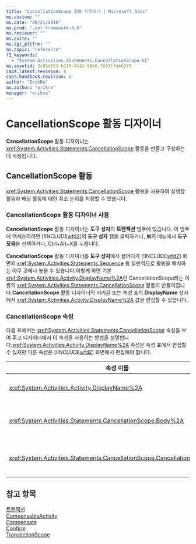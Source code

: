 ```yaml
---
title: "CancellationScope 활동 디자이너 | Microsoft Docs"
ms.custom: ""
ms.date: "09/21/2016"
ms.prod: ".net-framework-4.6"
ms.reviewer: ""
ms.suite: ""
ms.tgt_pltfrm: ""
ms.topic: "reference"
f1_keywords: 
  - "System.Activities.Statements.CancellationScope.UI"
ms.assetid: 2c85d663-b219-4142-9866-7693ffd46379
caps.latest.revision: 8
caps.handback.revision: 8
author: "ErikRe"
ms.author: "erikre"
manager: "erikre"
---
```

# CancellationScope 활동 디자이너
**CancellationScope** 활동 디자이너는 <xref:System.Activities.Statements.CancellationScope> 활동을 만들고 구성하는 데 사용됩니다.  
  
## CancellationScope 활동  
 <xref:System.Activities.Statements.CancellationScope> 활동을 사용하여 실행할 활동과 해당 활동에 대한 취소 논리를 지정할 수 있습니다.  
  
### CancellationScope 활동 디자이너 사용  
 **CancellationScope** 활동 디자이너는 **도구 상자**의 **트랜잭션** 범주에 있습니다. 이 범주에 액세스하려면 [!INCLUDE[wfd2](../workflow-designer/includes/wfd2_md.md)]의 **도구 상자** 탭을 클릭하거나, **보기** 메뉴에서 **도구 모음**을 선택하거나, Ctrl\+Alt\+X를 누릅니다.  
  
 **CancellationScope** 활동 디자이너를 **도구 상자**에서 끌어다가 [!INCLUDE[wfd2](../workflow-designer/includes/wfd2_md.md)] 화면의 <xref:System.Activities.Statements.Sequence> 등 일반적으로 활동을 배치하는 아무 곳에나 놓을 수 있습니다.이렇게 하면 기본 <xref:System.Activities.Activity.DisplayName%2A>인 CancellationScope라는 이름의 <xref:System.Activities.Statements.CancellationScope> 활동이 만들어집니다.**CancellationScope** 활동 디자이너의 머리글 또는 속성 표의 **DisplayName** 상자에서 <xref:System.Activities.Activity.DisplayName%2A> 값을 편집할 수 있습니다.  
  
### CancellationScope 속성  
 다음 표에서는 <xref:System.Activities.Statements.CancellationScope> 속성을 보여 주고 디자이너에서 이 속성을 사용하는 방법을 설명합니다.<xref:System.Activities.Activity.DisplayName%2A> 속성은 속성 표에서 편집할 수 있지만 다른 속성은 [!INCLUDE[wfd2](../workflow-designer/includes/wfd2_md.md)] 화면에서 편집해야 합니다.  
  
|속성 이름|필수|사용법|  
|-----------|--------|---------|  
|<xref:System.Activities.Activity.DisplayName%2A>|False|<xref:System.Activities.Statements.CancellationScope> 활동의 선택적 이름입니다.기본값은 CancellationScope입니다.<xref:System.Activities.Activity.DisplayName%2A> 값은 꼭 필요하지 않더라도 사용하는 것이 좋습니다.|  
|<xref:System.Activities.Statements.CancellationScope.Body%2A>|True|취소 논리가 제공되는 활동을 지정합니다.<xref:System.Activities.Statements.CancellationScope.Body%2A> 활동을 추가하려면 **도구 상자**의 활동을 "여기에 작업 놓기" 힌트 텍스트가 있는 **CancellationScope** 활동 디자이너의 **본문** 상자로 끌어 놓습니다.|  
|<xref:System.Activities.Statements.CancellationScope.CancellationHandler%2A>|True|취소 시 실행할 활동을 지정합니다.<xref:System.Activities.Statements.CancellationScope.CancellationHandler%2A> 활동을 추가하려면 **도구 상자**의 활동을 "여기에 작업 놓기" 힌트 텍스트가 있는 **CancellationScope** 활동 디자이너의 **CancellationHandler** 상자로 끌어 놓습니다.|  
  
## 참고 항목  
 [트랜잭션](../workflow-designer/transaction-activity-designers.md)   
 [CompensableActivity](../workflow-designer/compensableactivity-activity-designer.md)   
 [Compensate](../workflow-designer/compensate-activity-designer.md)   
 [Confirm](../workflow-designer/confirm-activity-designer.md)   
 [TransactionScope](../workflow-designer/transactionscope-activity-designer.md)